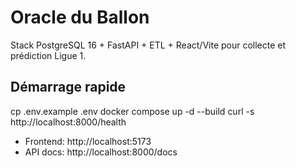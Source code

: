 # Oracle du Ballon

Stack PostgreSQL 16 + FastAPI + ETL + React/Vite pour collecte et prédiction Ligue 1.

## Démarrage rapide
cp .env.example .env
docker compose up -d --build
curl -s http://localhost:8000/health

- Frontend: http://localhost:5173
- API docs: http://localhost:8000/docs
